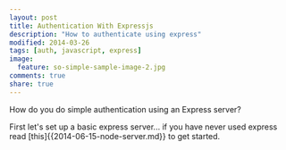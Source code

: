 ```yaml
---
layout: post
title: Authentication With Expressjs
description: "How to authenticate using express"
modified: 2014-03-26
tags: [auth, javascript, express]
image:
  feature: so-simple-sample-image-2.jpg
comments: true
share: true
---
```


How do you do simple authentication using an Express server?

First let's set up a basic express server... if you have never used express read [this]{{2014-06-15-node-server.md}} to get started.




